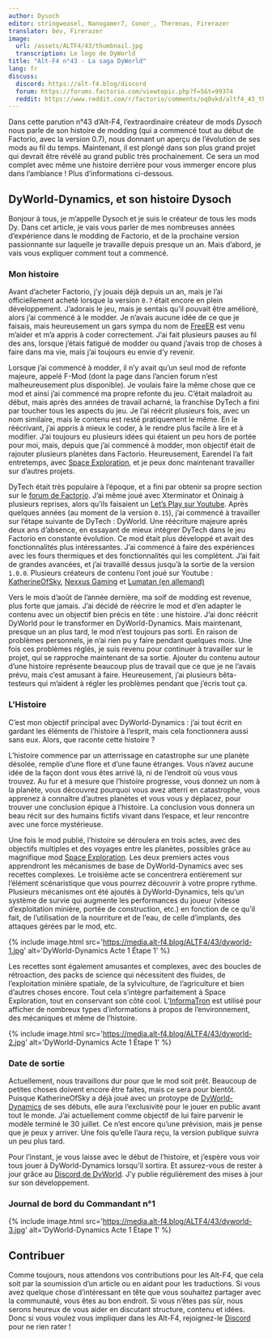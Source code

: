 ```yaml
---
author: Dysoch
editor: stringweasel, Nanogamer7, Conor_, Therenas, Firerazer
translator: bev, Firerazer
image:
  url: /assets/ALTF4/43/thumbnail.jpg
  transcription: Le logo de DyWorld
title: "Alt-F4 n°43 - La saga DyWorld"
lang: fr
discuss:
  discord: https://alt-f4.blog/discord
  forum: https://forums.factorio.com/viewtopic.php?f=5&t=99374
  reddit: https://www.reddit.com/r/factorio/comments/oq0vkd/altf4_43_the_dyworld_saga/
---
```


Dans cette parution n°43 d’Alt-F4, l’extraordinaire créateur de mods *Dysoch* nous parle de son histoire de modding (qui a commencé tout au début de Factorio, avec la version 0.7), nous donnant un aperçu de l’évolution de ses mods au fil du temps. Maintenant, il est plongé dans son plus grand projet qui devrait être révélé au grand public très prochainement. Ce sera un mod complet avec même une histoire derrière pour vous immerger encore plus dans l’ambiance ! Plus d’informations ci-dessous.

## DyWorld-Dynamics, et son histoire <author>Dysoch</author>

Bonjour à tous, je m’appelle Dysoch et je suis le créateur de tous les mods Dy. Dans cet article, je vais vous parler de mes nombreuses années d’expérience dans le modding de Factorio, et de la prochaine version passionnante sur laquelle je travaille depuis presque un an. Mais d’abord, je vais vous expliquer comment tout a commencé.

### Mon histoire

Avant d’acheter Factorio, j’y jouais déjà depuis un an, mais je l’ai officiellement acheté lorsque la version `0.7` était encore en plein développement. J’adorais le jeu, mais je sentais qu’il pouvait être amélioré, alors j’ai commencé à le modder. Je n’avais aucune idée de ce que je faisais, mais heureusement un gars sympa du nom de [FreeER](https://forums.factorio.com/viewtopic.php?f=190&t=1568) est venu m’aider et m’a appris à coder correctement. J’ai fait plusieurs pauses au fil des ans, lorsque j’étais fatigué de modder ou quand j’avais trop de choses à faire dans ma vie, mais j’ai toujours eu envie d’y revenir.

Lorsque j’ai commencé à modder, il n’y avait qu’un seul mod de refonte majeure, appelé F-Mod (dont la page dans l’ancien forum n’est malheureusement plus disponible). Je voulais faire la même chose que ce mod et ainsi j’ai commencé ma propre refonte du jeu. C’était maladroit au début, mais après des années de travail acharné, la franchise DyTech a fini par toucher tous les aspects du jeu. Je l’ai réécrit plusieurs fois, avec un nom similaire, mais le contenu est resté pratiquement le même. En le réécrivant, j’ai appris à mieux le coder, à le rendre plus facile à lire et à modifier. J’ai toujours eu plusieurs idées qui étaient un peu hors de portée pour moi, mais, depuis que j’ai commencé à modder, mon objectif était de rajouter plusieurs planètes dans Factorio. Heureusement, Earendel l’a fait entretemps, avec [Space Exploration](https://mods.factorio.com/mod/space-exploration), et je peux donc maintenant travailler sur d’autres projets.

DyTech était très populaire à l’époque, et a fini par obtenir sa propre section sur le [forum de Factorio](https://forums.factorio.com/viewforum.php?f=190). J’ai même joué avec Xterminator et Oninaig à plusieurs reprises, alors qu’ils faisaient un [Let’s Play sur Youtube](https://www.youtube.com/watch?v=RGuc-OVRE94). Après quelques années (au moment de la version `0.15`), j’ai commencé à travailler sur l’étape suivante de DyTech : DyWorld. Une réécriture majeure après deux ans d’absence, en essayant de mieux intégrer DyTech dans le jeu Factorio en constante évolution. Ce mod était plus développé et avait des fonctionnalités plus intéressantes. J’ai commencé à faire des expériences avec les fours thermiques et des fonctionnalités qui les complètent. J’ai fait de grandes avancées, et j’ai travaillé dessus jusqu’à la sortie de la version `1.0.0`. Plusieurs créateurs de contenu l’ont joué sur Youtube : [KatherineOfSky](https://www.youtube.com/playlist?list=PL4o6UvJIdPNqubR5oXdx9SqKFoYW_SL-q), [Nexxus Gaming](https://www.youtube.com/watch?v=Eqs8dakCzL8&list=PLXEOcXLt0r4RxjOgak-BRzO8PMoMnqnoy) et [Lumatan (en allemand)](https://www.youtube.com/watch?v=eH6lu5N-oPQ&list=PLEui1S1GUHOMKnVrLjgybKRKzBNMIHTfk)

Vers le mois d’août de l’année dernière, ma soif de modding est revenue, plus forte que jamais. J’ai décidé de réécrire le mod et d’en adapter le contenu avec un objectif bien précis en tête : une histoire. J’ai donc réécrit DyWorld pour le transformer en DyWorld-Dynamics. Mais maintenant, presque un an plus tard, le mod n’est toujours pas sorti. En raison de problèmes personnels, je n’ai rien pu y faire pendant quelques mois. Une fois ces problèmes réglés, je suis revenu pour continuer à travailler sur le projet, qui se rapproche maintenant de sa sortie. Ajouter du contenu autour d’une histoire représente beaucoup plus de travail que ce que je ne l’avais prévu, mais c’est amusant à faire. Heureusement, j’ai plusieurs bêta-testeurs qui m’aident à régler les problèmes pendant que j’écris tout ça.

### L’Histoire

C’est mon objectif principal avec DyWorld-Dynamics : j’ai tout écrit en gardant les éléments de l’histoire à l’esprit, mais cela fonctionnera aussi sans eux. Alors, que raconte cette histoire ?

L’histoire commence par un atterrissage en catastrophe sur une planète désolée, remplie d’une flore et d’une faune étranges. Vous n’avez aucune idée de la façon dont vous êtes arrivé là, ni de l’endroit où vous vous trouvez. Au fur et à mesure que l’histoire progresse, vous donnez un nom à la planète, vous découvrez pourquoi vous avez atterri en catastrophe, vous apprenez à connaître d’autres planètes et vous vous y déplacez, pour trouver une conclusion épique à l’histoire. La conclusion vous donnera un beau récit sur des humains fictifs vivant dans l’espace, et leur rencontre avec une force mystérieuse.

Une fois le mod publié, l’histoire se déroulera en trois actes, avec des objectifs multiples et des voyages entre les planètes, possibles grâce au magnifique mod [Space Exploration](https://mods.factorio.com/mod/space-exploration). Les deux premiers actes vous apprendront les mécanismes de base de DyWorld-Dynamics avec ses recettes complexes. Le troisième acte se concentrera entièrement sur l’élément scénaristique que vous pourrez découvrir à votre propre rythme. Plusieurs mécanismes ont été ajoutés à DyWorld-Dynamics, tels qu’un système de survie qui augmente les performances du joueur (vitesse d’exploitation minière, portée de construction, etc.) en fonction de ce qu’il fait, de l’utilisation de la nourriture et de l’eau, de celle d’implants, des attaques gérées par le mod, etc.

{% include image.html src='https://media.alt-f4.blog/ALTF4/43/dyworld-1.jpg' alt='DyWorld-Dynamics Acte 1 Étape 1' %}

Les recettes sont également amusantes et complexes, avec des boucles de rétroaction, des packs de science qui nécessitent des fluides, de l’exploitation minière spatiale, de la sylviculture, de l’agriculture et bien d’autres choses encore. Tout cela s’intègre parfaitement à Space Exploration, tout en conservant son côté cool. L’[InformaTron](https://mods.factorio.com/mod/informatron) est utilisé pour afficher de nombreux types d’informations à propos de l’environnement, des mécaniques et même de l’histoire.

{% include image.html src='https://media.alt-f4.blog/ALTF4/43/dyworld-2.jpg' alt='DyWorld-Dynamics Acte 1 Étape 1' %}

### Date de sortie

Actuellement, nous travaillons dur pour que le mod soit prêt. Beaucoup de petites choses doivent encore être faites, mais ce sera pour bientôt. Puisque KatherineOfSky a déjà joué avec un protoype de [DyWorld-Dynamics](https://www.youtube.com/playlist?list=PL4o6UvJIdPNp1ca01l6rci52uIL6oWYWN) de ses débuts, elle aura l’exclusivité pour le jouer en public avant tout le monde. J’ai actuellement comme objectif de lui faire parvenir le modèle terminé le 30 juillet. Ce n’est encore qu’une prévision, mais je pense que je peux y arriver. Une fois qu’elle l’aura reçu, la version publique suivra un peu plus tard.

Pour l’instant, je vous laisse avec le début de l’histoire, et j’espère vous voir tous jouer à DyWorld-Dynamics lorsqu’il sortira. Et assurez-vous de rester à jour grâce au [Discord de DyWorld](https://discord.gg/yR5vBWy). J’y publie régulièrement des mises à jour sur son développement.

### Journal de bord du Commandant n°1

{% include image.html src='https://media.alt-f4.blog/ALTF4/43/dyworld-3.jpg' alt='DyWorld-Dynamics Acte 1 Étape 1' %}

## Contribuer

Comme toujours, nous attendons vos contributions pour les Alt-F4, que cela soit par la soumission d’un article ou en aidant pour les traductions. Si vous avez quelque chose d’intéressant en tête que vous souhaitez partager avec la communauté, vous êtes au bon endroit. Si vous n’êtes pas sûr, nous serons heureux de vous aider en discutant structure, contenu et idées. Donc si vous voulez vous impliquer dans les Alt-F4, rejoignez-le [Discord](https://alt-f4.blog/discord) pour ne rien rater !
